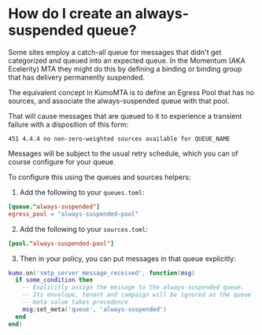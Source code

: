 # How do I create an always-suspended queue?

Some sites employ a catch-all queue for messages that didn't get categorized
and queued into an expected queue. In the Momentum (AKA Ecelerity) MTA they might
do this by defining a binding or binding group that has delivery permanently
suspended.

The equivalent concept in KumoMTA is to define an Egress Pool that has no
sources, and associate the always-suspended queue with that pool.

That will cause messages that are queued to it to experience a transient failure
with a disposition of this form:

```
451 4.4.4 no non-zero-weighted sources available for QUEUE_NAME
```

Messages will be subject to the usual retry schedule, which you can of course
configure for your queue.

To configure this using the queues and sources helpers:

1. Add the following to your `queues.toml`:

```toml
[queue."always-suspended"]
egress_pool = "always-suspended-pool"
```

2. Add the following to your `sources.toml`:

```toml
[pool."always-suspended-pool"]
```

3. Then in your policy, you can put messages in that queue explicitly:

```lua
kumo.on('smtp_server_message_received', function(msg)
  if some_condition then
    -- Explicitly assign the message to the always-suspended queue.
    -- Its envelope, tenant and campaign will be ignored as the queue
    -- meta value takes precedence
    msg:set_meta('queue', 'always-suspended')
  end
end)
```
